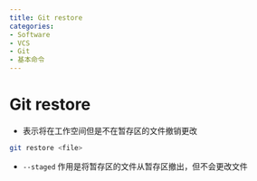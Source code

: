 ```yaml
---
title: Git restore
categories:
- Software
- VCS
- Git
- 基本命令
---
```

# Git restore

- 表示将在工作空间但是不在暂存区的文件撤销更改

```bash
git restore <file>
```

- `--staged` 作用是将暂存区的文件从暂存区撤出，但不会更改文件

